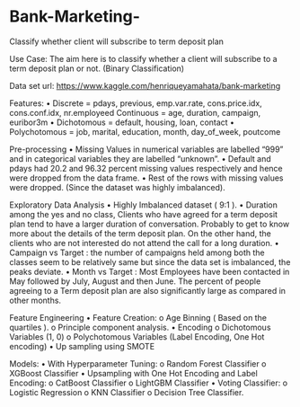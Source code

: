 # Bank-Marketing-
Classify whether client will subscribe to term deposit plan

Use Case: 
The aim here is to classify whether a client will subscribe to a term deposit plan or not. (Binary Classification)

Data set url: 
https://www.kaggle.com/henriqueyamahata/bank-marketing

Features:
•	Discrete = pdays, previous, emp.var.rate, cons.price.idx, cons.conf.idx, nr.employeed
Continuous = age, duration, campaign, euribor3m
•	Dichotomous = default, housing, loan, contact
•	Polychotomous = job, marital, education, month, day_of_week, poutcome

Pre-processing
•	Missing Values in numerical variables are labelled “999” and in categorical variables they are labelled “unknown”.
•	Default and pdays had 20.2 and 96.32 percent missing values respectively and hence were dropped from the data frame.
•	Rest of the rows with missing values were dropped. (Since the dataset was highly imbalanced).

Exploratory Data Analysis
•	Highly Imbalanced dataset ( 9:1 ).
•	Duration among the yes and no class, Clients who have agreed for a term deposit plan tend to have a larger duration of conversation. Probably to get to know more about the details of the term deposit plan. On the other hand, the clients who are not interested do not attend the call for a long duration. 
•	Campaign vs Target : the number of campaigns held among both the classes seem to be relatively same but since the data set is imbalanced, the peaks deviate. 
•	Month vs Target : Most Employees have been contacted in May followed by July, August and then June. The percent of people agreeing to a Term deposit plan are also significantly large as compared in other months.

Feature Engineering
•	Feature Creation:
o	Age Binning ( Based on the quartiles ).
o	Principle component analysis.
•	Encoding
o	Dichotomous Variables (1, 0)
o	Polychotomous  Variables (Label Encoding, One Hot encoding)
•	Up sampling using SMOTE

Models:
•	With Hyperparameter Tuning:
o	Random Forest Classifier
o	XGBoost Classifier
•	Upsampling with One Hot Encoding and Label Encoding:
o	CatBoost Classifier
o	LightGBM Classifier
•	Voting Classifier:
o	Logistic Regression
o	KNN Classifier
o	Decision Tree Classifier.

